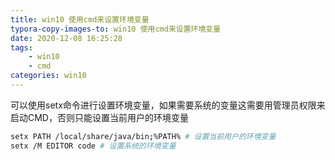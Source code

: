 ```yaml
---
title: win10 使用cmd来设置环境变量
typora-copy-images-to: win10 使用cmd来设置环境变量
date: 2020-12-08 16:25:28
tags:
    - win10
    - cmd
categories: win10
---
```


可以使用setx命令进行设置环境变量，如果需要系统的变量这需要用管理员权限来启动CMD，否则只能设置当前用户的环境变量

```bash
setx PATH /local/share/java/bin;%PATH% # 设置当前用户的环境变量
setx /M EDITOR code # 设置系统的环境变量
```